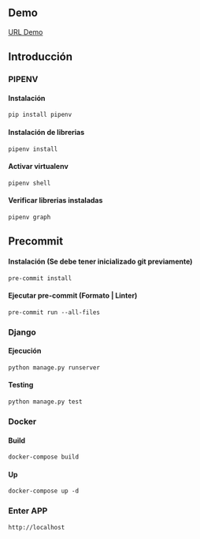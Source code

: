 ## Demo
[URL Demo](http://ec2-3-20-223-170.us-east-2.compute.amazonaws.com/)

## Introducción

### PIPENV

#### **Instalación**

`pip install pipenv`

#### **Instalación de librerias**

`pipenv install`

#### **Activar virtualenv**

`pipenv shell`

#### **Verificar librerias instaladas**

`pipenv graph`

## Precommit

#### **Instalación (Se debe tener inicializado git previamente)**

`pre-commit install`

#### **Ejecutar pre-commit (Formato | Linter)**

`pre-commit run --all-files`

### Django

#### **Ejecución**

`python manage.py runserver`

#### **Testing**

`python manage.py test`

### Docker

#### **Build**

`docker-compose build`

#### **Up**

`docker-compose up -d`

### Enter APP

`http://localhost`
